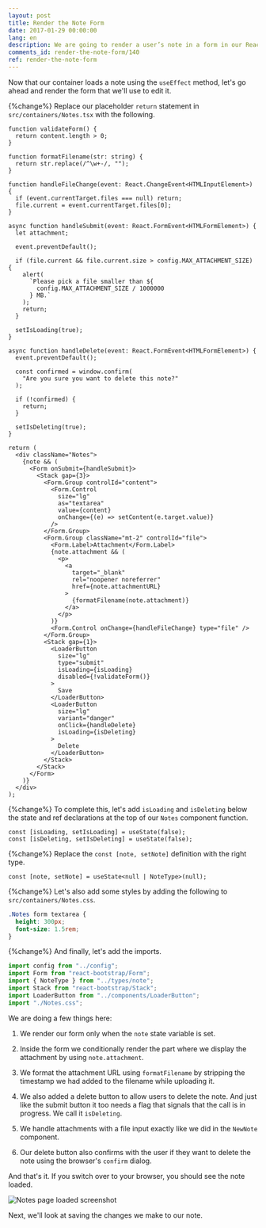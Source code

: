 ```yaml
---
layout: post
title: Render the Note Form
date: 2017-01-29 00:00:00
lang: en
description: We are going to render a user’s note in a form in our React.js app. To render the form fields, we’ll use React-Bootstrap’s FormGroup and FormControl components.
comments_id: render-the-note-form/140
ref: render-the-note-form
---
```


Now that our container loads a note using the `useEffect` method, let's go ahead and render the form that we'll use to edit it.

{%change%} Replace our placeholder `return` statement in `src/containers/Notes.tsx` with the following.

```tsx
function validateForm() {
  return content.length > 0;
}

function formatFilename(str: string) {
  return str.replace(/^\w+-/, "");
}

function handleFileChange(event: React.ChangeEvent<HTMLInputElement>) {
  if (event.currentTarget.files === null) return;
  file.current = event.currentTarget.files[0];
}

async function handleSubmit(event: React.FormEvent<HTMLFormElement>) {
  let attachment;

  event.preventDefault();

  if (file.current && file.current.size > config.MAX_ATTACHMENT_SIZE) {
    alert(
      `Please pick a file smaller than ${
        config.MAX_ATTACHMENT_SIZE / 1000000
      } MB.`
    );
    return;
  }

  setIsLoading(true);
}

async function handleDelete(event: React.FormEvent<HTMLFormElement>) {
  event.preventDefault();

  const confirmed = window.confirm(
    "Are you sure you want to delete this note?"
  );

  if (!confirmed) {
    return;
  }

  setIsDeleting(true);
}

return (
  <div className="Notes">
    {note && (
      <Form onSubmit={handleSubmit}>
        <Stack gap={3}>
          <Form.Group controlId="content">
            <Form.Control
              size="lg"
              as="textarea"
              value={content}
              onChange={(e) => setContent(e.target.value)}
            />
          </Form.Group>
          <Form.Group className="mt-2" controlId="file">
            <Form.Label>Attachment</Form.Label>
            {note.attachment && (
              <p>
                <a
                  target="_blank"
                  rel="noopener noreferrer"
                  href={note.attachmentURL}
                >
                  {formatFilename(note.attachment)}
                </a>
              </p>
            )}
            <Form.Control onChange={handleFileChange} type="file" />
          </Form.Group>
          <Stack gap={1}>
            <LoaderButton
              size="lg"
              type="submit"
              isLoading={isLoading}
              disabled={!validateForm()}
            >
              Save
            </LoaderButton>
            <LoaderButton
              size="lg"
              variant="danger"
              onClick={handleDelete}
              isLoading={isDeleting}
            >
              Delete
            </LoaderButton>
          </Stack>
        </Stack>
      </Form>
    )}
  </div>
);
```
{%change%} To complete this, let's add `isLoading` and `isDeleting` below the state and ref declarations at the top of our `Notes` component function.

```tsx
const [isLoading, setIsLoading] = useState(false);
const [isDeleting, setIsDeleting] = useState(false);
```

{%change%} Replace the `const [note, setNote]` definition with the right type.

```tsx
const [note, setNote] = useState<null | NoteType>(null);
```

{%change%} Let's also add some styles by adding the following to `src/containers/Notes.css`.

```css
.Notes form textarea {
  height: 300px;
  font-size: 1.5rem;
}
```

{%change%} And finally, let's add the imports.

```js
import config from "../config";
import Form from "react-bootstrap/Form";
import { NoteType } from "../types/note";
import Stack from "react-bootstrap/Stack";
import LoaderButton from "../components/LoaderButton";
import "./Notes.css";
```

We are doing a few things here:

1. We render our form only when the `note` state variable is set.

2. Inside the form we conditionally render the part where we display the attachment by using `note.attachment`.

3. We format the attachment URL using `formatFilename` by stripping the timestamp we had added to the filename while uploading it.

4. We also added a delete button to allow users to delete the note. And just like the submit button it too needs a flag that signals that the call is in progress. We call it `isDeleting`.

5. We handle attachments with a file input exactly like we did in the `NewNote` component.

6. Our delete button also confirms with the user if they want to delete the note using the browser's `confirm` dialog.

And that's it. If you switch over to your browser, you should see the note loaded.

![Notes page loaded screenshot](/assets/part2/notes-page-loaded.png)

Next, we'll look at saving the changes we make to our note.
